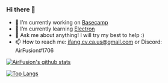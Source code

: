 ### Hi there 👋

<!--
**AirFusion45/AirFusion45** is a ✨ _special_ ✨ repository because its `README.md` (this file) appears on your GitHub profile.

Here are some ideas to get you started:

- 🔭 I’m currently working on ...
- 🌱 I’m currently learning ...
- 👯 I’m looking to collaborate on ...
- 🤔 I’m looking for help with ...
- 💬 Ask me about ...
- 📫 How to reach me: ...
- 😄 Pronouns: ...
- ⚡ Fun fact: ...
-->
- 🔭 I’m currently working on [Basecamp](https://github.com/AirFusion45/basecamp)
- 🌱 I’m currently learning [Electron](https://www.electronjs.org/)
- 💬 Ask me about anything! I will try my best to help :)
- 📫 How to reach me: jfang.cv.ca.us@gmail.com or Discord: AirFusion#1706


[![AirFusion's github stats](https://github-readme-stats.vercel.app/api?username=airfusion45&count_private=true&show_icons=true&theme=radical)](https://github.com/anuraghazra/github-readme-stats)


[![Top Langs](https://github-readme-stats.vercel.app/api/top-langs/?username=airfusion45&count_private=true&show_icons=true&theme=radical&layout=compact)](https://github.com/anuraghazra/github-readme-stats)
